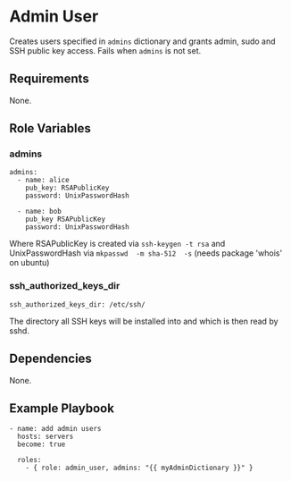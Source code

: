 Admin User
=========
Creates users specified in `admins` dictionary and grants admin, sudo and SSH public key access.
Fails when `admins` is not set.

Requirements
------------
None.

Role Variables
--------------
### admins
```
admins:
  - name: alice
    pub_key: RSAPublicKey
    password: UnixPasswordHash

  - name: bob
    pub_key RSAPublicKey
    password: UnixPasswordHash
```
Where RSAPublicKey is created via ```ssh-keygen -t rsa```
and UnixPasswordHash via ```mkpasswd  -m sha-512  -s``` (needs package 'whois' on ubuntu)

### ssh_authorized_keys_dir
```
ssh_authorized_keys_dir: /etc/ssh/
```
The directory all SSH keys will be installed into and which is then read by sshd.

Dependencies
------------
None.

Example Playbook
----------------
```
- name: add admin users
  hosts: servers
  become: true

  roles:
    - { role: admin_user, admins: "{{ myAdminDictionary }}" }
```

